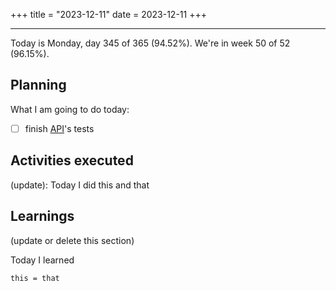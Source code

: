 +++
title = "2023-12-11"
date = 2023-12-11
+++

---

Today is Monday, day 345 of 365 (94.52%). We're in week 50 of 52 (96.15%).

## Planning

What I am going to do today:

- [ ] finish [API](https://github.com/OmnicodeSolutions/luisa_drf_tutorial)'s tests

## Activities executed

(update): Today I did this and that

## Learnings

(update or delete this section)

Today I learned
```
this = that
```
